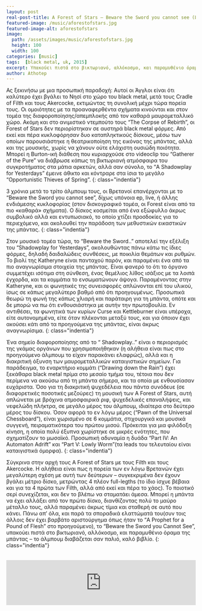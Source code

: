 ```yaml
---
layout: post
real-post-title: A Forest of Stars – Beware the Sword you cannot see (Lupus Lounge, 2015)
featured-image: /music/aforestofstars.jpg
featured-image-alt: aforestofstars
image:
  path: /assets/images/music/aforestofstars.jpg
  height: 100
  width: 100
categories: [music]
tags:  [black metal, uk, 2015]
excerpt: Υπακούει πιστά στο βικτωριανό, αλλόκοσμο, και παραμυθένιο όραμα της μπάντας – το άλμπουμ διαβάζεται σαν παλιό, καλό βιβλίο.
author: Athotep
---
```


Ας ξεκινήσω με μια προσωπική παραδοχή: Αυτοί οι Άγγλοι είναι ότι καλύτερο έχει βγάλει το Νησί στο χώρο του black metal, μετά τους Cradle of Filth και τους Akercocke, εκτιμώντας τη συνολική μέχρι τώρα πορεία τους. Οι ομοιότητες με τα προαναφερθέντα σχήματα κινούνται και στον τομέα της διαφοροποίησης/απεμπλοκής από τον καθαρά μαυρομεταλλικό χώρο. Ακόμη και στο ανιμιστικό ντεμπούτο τους “The Corpse of Rebirth”, οι Forest of Stars δεν περιορίστηκαν σε αυστηρά black metal φόρμες. Από εκεί και πέρα κυκλοφόρησαν δυο καταπληκτικούς δίσκους, μέσω των οποίων παρουσιάστηκε η θεατρικοποίηση της εικόνας της μπάντας, αλλά και της μουσικής, χωρίς να χάνουν ούτε ελάχιστη ουσιώδη ποιότητα. Μπορεί η Burton-ική διάθεση που κυριαρχούσε στο videoclip του “Gatherer of the Pure” να διάβρωσε κάπως τη βικτωριανή ατμόσφαιρα του συγκροτήματος στα μάτια αρκετών, αλλά σαν σύνολο, το “A Shadowplay for Yesterdays” έμεινε άθικτο και κόντραρε στα ίσια το μεγάλο “Opportunistic Thieves of Spring”.
{: class="indentia"}

3 χρόνια μετά το τρίτο άλμπουμ τους, οι Βρετανοί επανέρχονται με το “Beware the Sword you cannot see”, δίχως υπόνοια ep, live, ή άλλης ενδιάμεσης κυκλοφορίας (στον δισκογραφικό τομέα, οι Forest είναι από τα πιο «καθαρά» σχήματα). Ο δίσκος κοσμείται από ένα εξώφυλλο άκρως συμβολικό αλλά και εντυπωσιακό, το οποίο χτίζει προσδοκίες για το περιεχόμενο, και ακολουθεί την παράδοση των μεθυστικών εικαστικών της μπάντας.
{: class="indentia"}

Στον μουσικό τομέα τώρα, το “Beware the Sword..” αποτελεί την εξέλιξη του “Shadowplay for Yesterdays”, ακολουθώντας πάνω κάτω τις ίδιες φόρμες, δηλαδή δαιδαλώδεις συνθέσεις, με ποικιλία θεμάτων και ρυθμών. Το βιολί της Katheryne είναι πανταχού παρόν, και παραμένει ένα από τα πιο αναγνωρίσιμα στοιχεία της μπάντας. Είναι φανερό το ότι το όργανο συμμετέχει ισότιμα στη σύνθεση, ένας θεμέλιος λίθος ισάξιος με τα λοιπά έγχορδα, και τα κομμάτια το ενσωματώνουν άψογα. Παραμένοντας στην Katheryne, και οι φωνητικές της συνεισφορές απλώνονται επί του υλικού, ίσως σε κάπως μεγαλύτερο βαθμό από ότι προηγουμένως. Προσωπικά θεωρώ τη φωνή της κάπως χλιαρή και παράταιρη για τη μπάντα, οπότε και δε μπορώ να πω ότι ενθουσιάστηκα με αυτήν την πρωτοβουλία. Εν αντιθέσει, τα φωνητικά των κυρίων Curse και Kettleburner είναι υπέροχα, είτε αυτονομημένα, είτε όταν πλέκονται μεταξύ τους, και για όποιον έχει ακούσει κάτι από τα προηγούμενα της μπάντας, είναι άκρως αναγνωρίσιμα.
{: class="indentia"}

Ένα σημείο διαφοροποίησης από το “ Shadowplay..” είναι ο περιορισμός της γκάμας οργάνων που χρησιμοποιήθηκαν (η αλήθεια είναι πως στο προηγούμενο άλμπουμ το είχαν παρακάνει ελαφρώς), αλλά και η διακριτική όξυνση των μαυρομεταλλικών καταιγιστικών σημείων. Για παράδειγμα, το εναρκτήριο κομμάτι (“Drawing down the Rain”) έχει ξεκάθαρα black metal πρίμα στο μεσαίο τμήμα του, τέτοια που δεν περίμενα να ακούσω από τη μπάντα σήμερα, και τα οποία με ενθουσίασαν ευχάριστα. Όσο για τη διακριτική ψυχεδέλεια που πάντα συνόδευε (σε διαφορετικές ποσοτικές μεζούρες) τη μουσική των A Forest of Stars, αυτή απλώνεται με βρόχινα ατμοσφαιρικά ριφ, ψυχεδελικές επαναλήψεις, και νεφελώδη πλήκτρα, σε μεγάλο μέρος του άλμπουμ, ιδιαίτερα στο δεύτερο μέρος του δίσκου. Όσον αφορά το εν λόγω μέρος (“Pawn of the Universal Chessboard”), είναι χωρισμένο σε 6 κομμάτια, στιχουργικά και μουσικά συγγενή, πειραματικότερα του πρώτου μισού. Πρόκειται για μια φιλόδοξη κίνηση, η οποία πολύ έξυπνα χωρίστηκε σε μικρές ενότητες, που σχηματίζουν το μωσαϊκό. Προσωπική αδυναμία η δυάδα “Part IV: An Automaton Adrift” και “Part V: Lowly Worm”(τα leads του τελευταίου είναι καταιγιστικά όμορφα).
{: class="indentia"}

Σύγκρινα στην αρχή τους A Forest of Stars με τους Filth και τους Akercocke. Η αλήθεια είναι πως η πορεία των εν λόγω Βρετανών έχει μεγαλύτερη σχέση με αυτή των δεύτερων – συγκεκριμένα δεν έχουν βγάλει μέτριο δίσκο, μετρώντας 4 πλέον full-legths (το ίδιο ίσχυε βέβαια και για τα 4 πρώτα των Filth, αλλά από εκεί και πέρα το χάος). Το ποιοτικό σερί συνεχίζεται, και δεν το βλέπω να σταματάει άμεσα. Μπορεί η μπάντα να έχει αλλάξει από τον πρώτο δίσκο, διανθίζοντας πολύ το μαύρο μέταλλο τους, αλλά παραμένει άκρως τίμια και σταθερή σε αυτό που κάνει. Πάνω απ’ όλα, και παρά τα σποραδικά ελαττώματά του(συν τοις άλλοις δεν έχει βαρβάτο αριστούργημα όπως ήταν το “A Prophet for a Pound of Flesh” στο προηγούμενο), το “Beware the Sword you Cannot See”, υπακούει πιστά στο βικτωριανό, αλλόκοσμο, και παραμυθένιο όραμα της μπάντας – το άλμπουμ διαβάζεται σαν παλιό, καλό βιβλίο.
{: class="indentia"}  
<br>
<iframe style="border: 0; width: 100%; height: 120px;" src="https://bandcamp.com/EmbeddedPlayer/album=3396494624/size=large/bgcol=ffffff/linkcol=0687f5/tracklist=false/artwork=small/transparent=true/" seamless><a href="http://a-forest-of-stars.bandcamp.com/album/beware-the-sword-you-cannot-see">Beware The Sword You Cannot See by A Forest Of Stars</a></iframe>